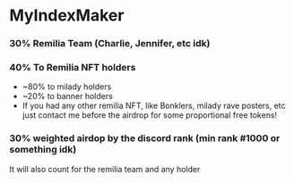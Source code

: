 # MyIndexMaker

### 30% Remilia Team (Charlie, Jennifer, etc idk)

### 40% To Remilia NFT holders
* ~80% to milady holders
* ~20% to banner holders
* If you had any other remilia NFT, like Bonklers, milady rave posters, etc 
  just contact me before the airdrop for some proportional free tokens!

### 30% weighted airdop by the discord rank (min rank #1000 or something idk)
It will also count for the remilia team and any holder
	
